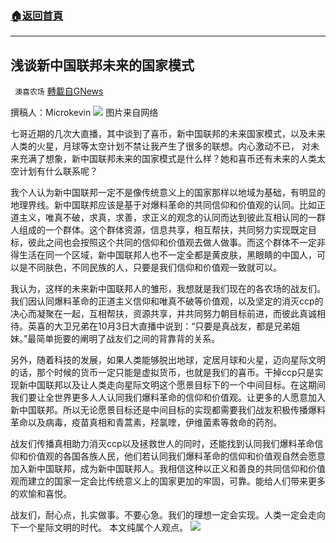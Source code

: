 ###  [:house:返回首頁](https://github.com/ourhimalayas/txt)
---


## 浅谈新中国联邦未来的国家模式
` 澳喜农场` [轉載自GNews](https://gnews.org/zh-hans/1583128/)

撰稿人：Microkevin
![](https://assets.gnews.org/wp-content/uploads/2021/10/未来.png)
图片来自网络

七哥近期的几次大直播，其中谈到了喜币，新中国联邦的未来国家模式，以及未来人类的火星，月球等太空计划不禁让我产生了很多的联想。内心激动不已， 对未来充满了想象，新中国联邦未来的国家模式是什么样？她和喜币还有未来的人类太空计划有什么联系呢？

我个人认为新中国联邦一定不是像传统意义上的国家那样以地域为基础，有明显的地理界线。新中国联邦应该是基于对爆料革命的共同信仰和价值观的认同。比如正道主义，唯真不破，求真，求善，求正义的观念的认同而达到彼此互相认同的一群人组成的一个群体。这个群体资源，信息共享，相互帮扶，共同努力实现既定目标，彼此之间也会按照这个共同的信仰和价值观去做人做事。而这个群体不一定非得生活在同一个区域，新中国联邦人也不一定全都是黄皮肤，黑眼睛的中国人，可以是不同肤色，不同民族的人，只要是我们信仰和价值观一致就可以。

我认为，这样的未来新中国联邦人的雏形，我想就是我们现在的各农场的战友们。我们因认同爆料革命的正道主义信仰和唯真不破等价值观，以及坚定的消灭ccp的决心而凝聚在一起，互相帮扶，资源共享，并共同努力朝目标前进，而彼此真诚相待。英喜的大卫兄弟在10月3日大直播中说到：“只要是真战友，都是兄弟姐妹。”最简单扼要的阐明了战友们之间的背靠背的关系。

另外，随着科技的发展，如果人类能够脱出地球，定居月球和火星，迈向星际文明的话，那个时候的货币一定只能是虚拟货币，也就是我们的喜币。干掉ccp只是实现新中国联邦以及让人类走向星际文明这个愿景目标下的一个中间目标。在这期间我们要让全世界更多人人认同我们爆料革命的信仰和价值观。让更多的人愿意加入新中国联邦。所以无论愿景目标还是中间目标的实现都需要我们战友积极传播爆料革命以及病毒，疫苗真相和青蒿素，羟氯喹，伊维菌素等救命的药剂。

战友们传播真相助力消灭ccp以及拯救世人的同时，还能找到认同我们爆料革命信仰和价值观的各国各族人民，他们若认同我们爆料革命的信仰和价值观自然会愿意加入新中国联邦，成为新中国联邦人。我相信这种以正义和善良的共同信仰和价值观而建立的国家一定会比传统意义上的国家更加的牢固，可靠。能给人们带来更多的欢愉和喜悦。

战友们，耐心点，扎实做事。不要心急。我们的理想一定会实现。人类一定会走向下一个星际文明的时代。
本文纯属个人观点。
![](https://assets.gnews.org/wp-content/uploads/2021/10/澳喜图标2-1.jpg)
